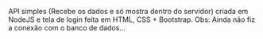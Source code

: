 API simples (Recebe os dados e só mostra dentro do servidor) criada em NodeJS e tela de login feita em HTML, CSS + Bootstrap.
Obs: Ainda não fiz a conexão com o banco de dados...
